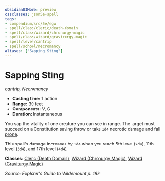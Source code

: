 ```yaml
---
obsidianUIMode: preview
cssclasses: json5e-spell
tags:
- compendium/src/5e/egw
- spell/class/cleric/death-domain
- spell/class/wizard/chronurgy-magic
- spell/class/wizard/graviturgy-magic
- spell/level/cantrip
- spell/school/necromancy
aliases: ["Sapping Sting"]
---
```

# Sapping Sting
*cantrip, Necromancy*  

- **Casting time:** 1 action
- **Range:** 30 feet
- **Components:** V, S
- **Duration:** Instantaneous

You sap the vitality of one creature you can see in range. The target must succeed on a Constitution saving throw or take `1d4` necrotic damage and fall [prone](/compendium/rules/conditions.md#prone).

This spell's damage increases by `1d4` when you reach 5th level (`2d4`), 11th level (`3d4`), and 17th level (`4d4`).

**Classes**: [Cleric (Death Domain)](/compendium/classes/cleric-death-domain.md), [Wizard (Chronurgy Magic)](/compendium/classes/wizard-chronurgy-magic-egw.md), [Wizard (Graviturgy Magic)](/compendium/classes/wizard-graviturgy-magic-egw.md)

*Source: Explorer's Guide to Wildemount p. 189*